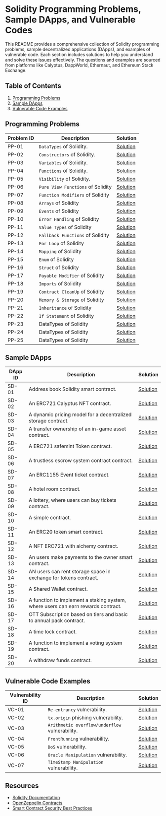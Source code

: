 # Solidity Programming Problems, Sample DApps, and Vulnerable Codes

This README provides a comprehensive collection of Solidity programming problems, sample decentralized applications (DApps), and examples of vulnerable code. Each section includes solutions to help you understand and solve these issues effectively. The questions and examples are sourced from platforms like Calyptus, DappWorld, Ethernaut, and Ethereum Stack Exchange.

## Table of Contents

1. [Programming Problems](#programming-problems)
2. [Sample DApps](#sample-dapps)
3. [Vulnerable Code Examples](#vulnerable-code-examples)

## Programming Problems

| Problem ID | Description | Solution |
|------------|-------------|----------|
| PP-01      | `DataTypes` of Solidity. | [Solution](https://github.com/varmakollu/90Code/tree/main/01-Data_Types) |
| PP-02      | `Constructors` of Solidity. | [Solution](https://github.com/varmakollu/90Code/tree/main/02-Constructors) |
| PP-03      | `Variables` of Solidity. | [Solution](https://github.com/varmakollu/90Code/tree/main/03-Variables) |
| PP-04      | `Functions` of Solidity. | [Solution](https://github.com/varmakollu/90Code/tree/main/04-Functions) |
| PP-05      | `Visibility` of Solidity. | [Solution](https://github.com/varmakollu/90Code/tree/main/05-Visibility) |
| PP-06      | `Pure View Functions` of Solidity | [Solution](https://github.com/varmakollu/90Code/tree/main/06-Pure-View-Functions) |
| PP-07      | `Function Modifiers` of Solidity | [Solution](https://github.com/varmakollu/90Code/tree/main/07-Function-Modifiers) |
| PP-08      | `Arrays` of Solidity | [Solution](https://github.com/varmakollu/90Code/tree/main/08-Array) |
| PP-09      | `Events` of Solidity | [Solution](https://github.com/varmakollu/90Code/tree/main/09-Events) |
| PP-10      | `Error Handling` of Solidity | [Solution](https://github.com/varmakollu/90Code/tree/main/10-Error-Handling) |
| PP-11      | `Value Types` of Solidity | [Solution](https://github.com/varmakollu/90Code/tree/main/11-Value-Types) |
| PP-12      | `Fallback Functions` of Solidity | [Solution](https://github.com/varmakollu/90Code/tree/main/12-Fallback-Function) |
| PP-13      | `For Loop` of Solidity | [Solution](https://github.com/varmakollu/90Code/tree/main/13-For-Loop) |
| PP-14      | `Mapping` of Solidity | [Solution](https://github.com/varmakollu/90Code/tree/main/14-Mapping) |
| PP-15      | `Enum` of Solidity | [Solution](https://github.com/varmakollu/90Code/tree/main/15-Enum) |
| PP-16      | `Struct` of Solidity | [Solution](https://github.com/varmakollu/90Code/tree/main/16-Struct) |
| PP-17      | `Payable Modifier` of Solidity | [Solution](https://github.com/varmakollu/90Code/tree/main/17-Payable-Modifier) |
| PP-18      | `Imports` of Solidity | [Solution](https://github.com/varmakollu/90Code/tree/main/18-Imports) |
| PP-19      | `Contract CleanUp` of Solidity | [Solution](https://github.com/varmakollu/90Code/tree/main/19-Contract-Cleanup) |
| PP-20      | `Memory & Storage` of Solidity | [Solution](https://github.com/varmakollu/90Code/tree/main/20-Memory-and-Storage) |
| PP-21      | `Inheritance` of Solidity | [Solution](https://github.com/varmakollu/90Code/tree/main/21-Inheritance) |
| PP-22      | `If Statement` of Solidity | [Solution](https://github.com/varmakollu/90Code/tree/main/22-If-Statement) |
| PP-23      | DataTypes of Solidity | [Solution](https://github.com/varmakollu/90Code/tree/main/01-Data_Types) |
| PP-24      | DataTypes of Solidity | [Solution](https://github.com/varmakollu/90Code/tree/main/01-Data_Types) |
| PP-25      | DataTypes of Solidity | [Solution](https://github.com/varmakollu/90Code/tree/main/01-Data_Types) |


## Sample DApps

| DApp ID | Description | Solution |
|---------|-------------|----------|
| SD-01   | Address book Solidity smart contract. | [Solution](https://github.com/varmakollu/90Code/blob/main/Sample-Apps/AddressBook.sol) |
| SD-02   | An ERC721 Calyptus NFT contract. | [Solution](https://github.com/varmakollu/90Code/blob/main/Sample-Apps/CalyptusNFT.sol) |
| SD-03   | A dynamic pricing model for a decentralized storage contract. | [Solution](https://github.com/varmakollu/90Code/blob/main/Sample-Apps/Dynamic_Pricing.sol) |
| SD-04   | A transfer ownership of an in-game asset contract. | [Solution](https://github.com/varmakollu/90Code/blob/main/Sample-Apps/ERC1155.sol) |
| SD-05   | A ERC721 safemint Token contract. | [Solution](https://github.com/varmakollu/90Code/blob/main/Sample-Apps/ERC721.sol) |
| SD-06   | A trustless escrow system contract contract. | [Solution](https://github.com/varmakollu/90Code/blob/main/Sample-Apps/Escrow_System.sol) |
| SD-07   | An ERC1155 Event ticket contract. | [Solution](https://github.com/varmakollu/90Code/blob/main/Sample-Apps/EventTicketERC1155.sol) |
| SD-08   | A hotel room contract. | [Solution](https://github.com/varmakollu/90Code/blob/main/Sample-Apps/HotelRoom.sol) |
| SD-09   | A lottery, where users can buy tickets contract. | [Solution](https://github.com/varmakollu/90Code/blob/main/Sample-Apps/Lottery_System.sol) |
| SD-10   | A simple contract. | [Solution](https://github.com/varmakollu/90Code/blob/main/Sample-Apps/MyContract.sol) |
| SD-11   | An ERC20 token smart contract. | [Solution](https://github.com/varmakollu/90Code/blob/main/Sample-Apps/MyERC20Token.sol) |
| SD-12   | A NFT ERC721 with alchemy contract. | [Solution](https://github.com/varmakollu/90Code/blob/main/Sample-Apps/NFTToken.sol) |
| SD-13   | An users make payments to the owner smart contract. | [Solution](https://github.com/varmakollu/90Code/blob/main/Sample-Apps/Pay_To_Owner.sol) |
| SD-14   | AN users can rent storage space in exchange for tokens contract. | [Solution](https://github.com/varmakollu/90Code/blob/main/Sample-Apps/Rent_Storage.sol) |
| SD-15   | A Shared Wallet contract. | [Solution](https://github.com/varmakollu/90Code/blob/main/Sample-Apps/SharedWallet.sol) |
| SD-16   | A function to implement a staking system, where users can earn rewards contract. | [Solution](https://github.com/varmakollu/90Code/blob/main/Sample-Apps/Stacked_Rewards.sol) |
| SD-17   | OTT Subscription based on tiers and basic to annual pack contract. | [Solution](https://github.com/varmakollu/90Code/blob/main/Sample-Apps/Subscription_Service.sol) |
| SD-18   | A time lock contract. | [Solution](https://github.com/varmakollu/90Code/blob/main/Sample-Apps/Timelock.sol) |
| SD-19   | A function to implement a voting system contract. | [Solution](https://github.com/varmakollu/90Code/blob/main/Sample-Apps/Voting_System.sol) |
| SD-20   | A withdraw funds contract. | [Solution](https://github.com/varmakollu/90Code/blob/main/Sample-Apps/Withdraw_Funds.sol) |

## Vulnerable Code Examples

| Vulnerability ID | Description | Solution |
|------------------|-------------|----------|
| VC-01            | `Re-entrancy` vulnerability. | [Solution](https://github.com/varmakollu/90Code/tree/main/Vulnerability/01-Re-Entrancy) |
| VC-02            | `tx.origin` phishing vulnerability. | [Solution](https://github.com/varmakollu/90Code/tree/main/Vulnerability/02-Tx.origin) |
| VC-03            | `Arithmetic overflow/underflow` vulnerability. | [Solution](https://github.com/varmakollu/90Code/tree/main/Vulnerability/03-Insecure%20Arithmetic) |
| VC-04            | `FrontRunning` vulnerability. | [Solution](https://github.com/varmakollu/90Code/tree/main/Vulnerability/04-Frontrunning) |
| VC-05            | `DoS` vulnerability. | [Solution](https://github.com/varmakollu/90Code/tree/main/Vulnerability/05-DoS%20Attack) |
| VC-06            | `Oracle Manipulation` vulnerability. | [Solution](https://github.com/varmakollu/90Code/tree/main/Vulnerability/06-Oracle%20Manipulation) |
| VC-07            | `TimeStamp Manipulation` vulnerability. | [Solution](https://github.com/varmakollu/90Code/tree/main/Vulnerability/07-Timestamp%20Manipulation) |


## Resources

- [Solidity Documentation](https://docs.soliditylang.org/)
- [OpenZeppelin Contracts](https://docs.openzeppelin.com/contracts/)
- [Smart Contract Security Best Practices](https://consensys.github.io/smart-contract-best-practices/)
